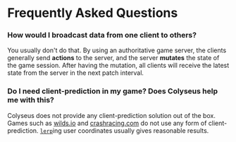 # Frequently Asked Questions

### How would I broadcast data from one client to others?

You usually don't do that. By using an authoritative game server, the clients generally send **actions** to the server, and the server **mutates** the state of the game session. After having the mutation, all clients will receive the latest state from the server in the next patch interval.

### Do I need client-prediction in my game? Does Colyseus help me with this?

Colyseus does not provide any client-prediction solution out of the box. Games such as [wilds.io](http://wilds.io/) and [crashracing.com](https://crashracing.com/) do not use any form of client-prediction. [`lerp`](http://gamestd.io/mathf/globals.html#lerp)ing user coordinates usually gives reasonable results.
